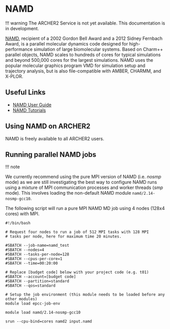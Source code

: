 # NAMD

!!! warning
    The ARCHER2 Service is not yet available. This documentation is in
    development.

[NAMD](http://www.ks.uiuc.edu/Research/namd/), recipient of a 2002
Gordon Bell Award and a 2012 Sidney Fernbach Award, is a parallel
molecular dynamics code designed for high-performance simulation of
large biomolecular systems. Based on Charm++ parallel objects, NAMD
scales to hundreds of cores for typical simulations and beyond 500,000
cores for the largest simulations. NAMD uses the popular molecular
graphics program VMD for simulation setup and trajectory analysis, but
is also file-compatible with AMBER, CHARMM, and X-PLOR.

## Useful Links

  - [NAMD User Guide](http://www.ks.uiuc.edu/Research/namd/2.13/ug/)
  - [NAMD Tutorials](http://www.ks.uiuc.edu/Training/Tutorials/index-all.html#namd)

## Using NAMD on ARCHER2

NAMD is freely available to all ARCHER2 users.

## Running parallel NAMD jobs

!!! note

We currently recommend using the pure MPI version of NAMD
(i.e. _nosmp_ mode) as we are still investigating the best way to
configure NAMD runs using a mixture of MPI communication processes and
worker threads (_smp_ mode). This involves loading the non-default
NAMD module `namd/2.14-nosmp-gcc10`.

The following script will run a pure MPI NAMD MD job using 4 nodes
(128x4 cores) with MPI.

```
#!/bin/bash

# Request four nodes to run a job of 512 MPI tasks with 128 MPI
# tasks per node, here for maximum time 20 minutes.

#SBATCH --job-name=namd_test
#SBATCH --nodes=4
#SBATCH --tasks-per-node=128
#SBATCH --cpus-per-core=1
#SBATCH --time=00:20:00

# Replace [budget code] below with your project code (e.g. t01)
#SBATCH --account=[budget code] 
#SBATCH --partition=standard
#SBATCH --qos=standard

# Setup the job environment (this module needs to be loaded before any other modules)
module load epcc-job-env

module load namd/2.14-nosmp-gcc10

srun --cpu-bind=cores namd2 input.namd
```